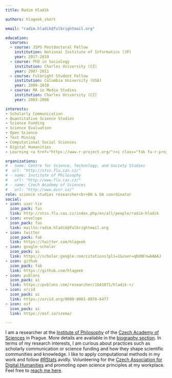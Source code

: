 ```yaml
---
title: Radim Hladík

authors: hlageek_short

email: "radim.hladik@fulbrightmail.org"

education:
  courses:
  - course: JSPS Postdoctoral Fellow
    institution: National Institute of Informatics (JP)
    year: 2017-2019
  - course: PhD in Sociology
    institution: Charles University (CZ)
    year: 2007-2011
  - course: Fulbright Student Fellow
    institution: Columbia University (USA)
    year: 2009-2010
  - course: MA in Media Studies
    institution: Charles University (CZ)
    year: 2003-2006

interests:
- Scholarly Communication
- Quantitative Science Studies
- Science Funding
- Science Evaluation
- Open Science
- Text Mining
- Computational Social Sciences
- Digital Humanities
- Learning <a href="https://www.r-project.org/"><i class="fab fa-r-project"></i></a>

organizations:
# - name: Centre for Science, Technology, and Society Studies
#  url: "http://stss.flu.cas.cz/"
# - name: Institute of Philosophy
#   url: "http://www.flu.cas.cz/"
# - name: Czech Academy of Sciences
#   url: "http://www.avcr.cz/"
role: science studies researcher<br>DH & OA coordinator
social:
- icon: user-tie
  icon_pack: fas
  link: http://stss.flu.cas.cz/index.php/en/all/people/radim-hladik
- icon: envelope
  icon_pack: fas
  link: mailto:radim.hladik@fulbrightmail.org
- icon: twitter
  icon_pack: fab
  link: https://twitter.com/hlageek
- icon: google-scholar
  icon_pack: ai
  link: https://scholar.google.com/citations?pli=1&user=qbUNFnwAAAAJ
- icon: github
  icon_pack: fab
  link: https://github.com/hlageek
- icon: publons
  icon_pack: ai
  link: https://publons.com/researcher/1641071/hladik-r/
- icon: orcid
  icon_pack: ai
  link: https://orcid.org/0000-0001-8078-6477
- icon: osf
  icon_pack: ai
  link: https://osf.io/szema/

---
```


I am a researcher at the [Institute of Philosophy](http://www.flu.cas.cz/) of the [Czech Academy of Sciences](http://www.avcr.cz/) in Prague. More details are available in the [biography section](../about/). In terms of my research interests, I am curious about practices such as scholarly communication or science funding and how they shape scientific communities and knowledge. I like to apply computational methods in my work and follow [#RStats](https://twitter.com/search?q=%23RStats) avidly. Volunteering for the [Czech Association for Digital Humanities](https://www.czadh.cz/) and promoting open science principles at my workplace. Feel free to [reach me here](../contact/).
